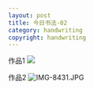 ```yaml
---
layout: post
title: 今日书法-02
category: handwriting
copyright: handwriting
---
```

作品1
![](https://i.niupic.com/images/2020/03/18/72I9.JPG)

作品2
![IMG-8431.JPG](https://i.loli.net/2020/03/18/OFE2qxRthrbMCVB.jpg)

